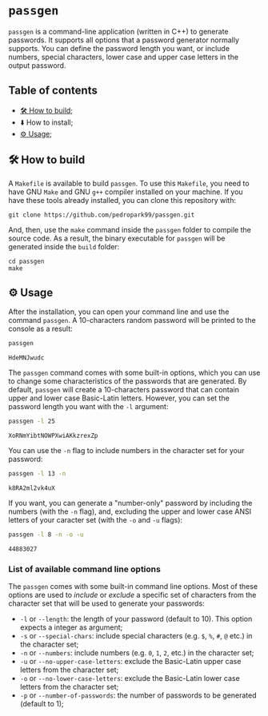 # `passgen`
`passgen` is a command-line application (written in C++) to generate passwords. It supports all options that a password generator normally supports. You can define the password length you want, or include numbers, special characters, lower case and upper case letters in the output password.

## Table of contents

- [🛠 How to build](#🛠-how-to-build);
- ⬇️ How to install;
- [⚙️ Usage](#⚙️-usage);

## 🛠 How to build

A `Makefile` is available to build `passgen`. To use this `Makefile`, you need to have GNU `Make` and GNU `g++` compiler installed on your machine. If you have these tools already installed, you can clone this repository with:

```
git clone https://github.com/pedropark99/passgen.git
```

And, then, use the `make` command inside the `passgen` folder to compile the source code. As a result, the binary executable for `passgen` will be generated inside the `build` folder:

```
cd passgen
make
```

## ⚙️ Usage

After the installation, you can open your command line and use the command `passgen`. A 10-characters random password will be printed to the console as a result:

```sh
passgen
```
```
HdeMNJwudc
```

The `passgen` command comes with some built-in options, which you can use to change some characteristics of the passwords that are generated. By default, `passgen` will create a 10-characters password that can contain upper and lower case Basic-Latin letters. However, you can set the password length you want with the `-l` argument:

```sh
passgen -l 25
```
```
XoRNmYibtNOWPXwiAKkzrexZp
```

You can use the `-n` flag to include numbers in the character set for your password:

```sh
passgen -l 13 -n
```
```
k8RA2ml2vk4uX
```

If you want, you can generate a "number-only" password by including the numbers (with the `-n` flag), and, excluding the upper and lower case ANSI letters of your caracter set (with the `-o` and `-u` flags):

```sh
passgen -l 8 -n -o -u
```
```
44883027
```

### List of available command line options

The `passgen` comes with some built-in command line options. Most of these options are used to *include* or *exclude* a specific set of characters from the character set that will be used to generate your passwords:

- `-l` or `--length`: the length of your password (default to 10). This option expects a integer as argument;
- `-s` or `--special-chars`: include special characters (e.g. `$`, `%`, `#`, `@` etc.) in the character set;
- `-n` or `--numbers`: include numbers (e.g. `0`, `1`, `2`, etc.) in the character set;
- `-u` or `--no-upper-case-letters`: exclude the Basic-Latin upper case letters from the character set;
- `-o` or `--no-lower-case-letters`: exclude the Basic-Latin lower case letters from the character set;
- `-p` or `--number-of-passwords`: the number of passwords to be generated (default to 1);


